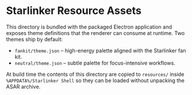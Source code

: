 # Starlinker Resource Assets

This directory is bundled with the packaged Electron application and exposes
theme definitions that the renderer can consume at runtime. Two themes ship by
default:

- `fankit/theme.json` – high-energy palette aligned with the Starlinker fan kit.
- `neutral/theme.json` – subtle palette for focus-intensive workflows.

At build time the contents of this directory are copied to `resources/` inside
`%APPDATA%/Starlinker Shell` so they can be loaded without unpacking the ASAR
archive.
